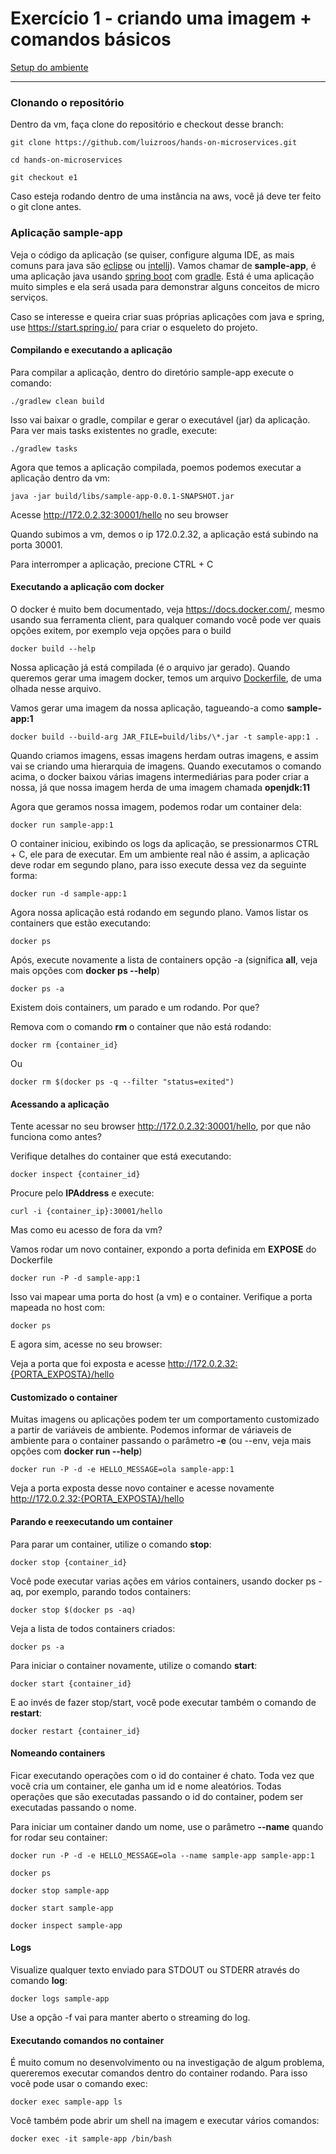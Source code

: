 # Exercício 1 - criando uma imagem + comandos básicos
[Setup do ambiente](https://github.com/luizroos/hands-on-microservices)

---

### Clonando o repositório

Dentro da vm, faça clone do repositório e checkout desse branch:

```console
git clone https://github.com/luizroos/hands-on-microservices.git

cd hands-on-microservices

git checkout e1
```

Caso esteja rodando dentro de uma instância na aws, você já deve ter feito o git clone antes.

### Aplicação sample-app

Veja o código da aplicação (se quiser, configure alguma IDE, as mais comuns para java são [eclipse](https://www.eclipse.org/) ou [intellj](https://www.jetbrains.com/pt-br/idea/)). 
Vamos chamar de **sample-app**, é uma aplicação java usando [spring boot](https://spring.io/projects/spring-boot) com [gradle](https://gradle.org/). Está é uma aplicação muito simples e ela será usada para demonstrar alguns conceitos de micro serviços. 

Caso se interesse e queira criar suas próprias aplicações com java e spring, use https://start.spring.io/ para criar o esqueleto do projeto.

#### Compilando e executando a aplicação

Para compilar a aplicação, dentro do diretório sample-app execute o comando:

```console
./gradlew clean build
```

Isso vai baixar o gradle, compilar e gerar o executável (jar) da aplicação. Para ver mais tasks existentes no gradle, execute:

```console
./gradlew tasks
```

Agora que temos a aplicação compilada, poemos podemos executar a aplicação dentro da vm:

```console
java -jar build/libs/sample-app-0.0.1-SNAPSHOT.jar
```

Acesse http://172.0.2.32:30001/hello no seu browser

Quando subimos a vm, demos o ip 172.0.2.32, a aplicação está subindo na porta 30001. 

Para interromper a aplicação, precione CTRL + C

#### Executando a aplicação com docker

O docker é muito bem documentado, veja https://docs.docker.com/, mesmo usando sua ferramenta client, para qualquer comando você pode ver quais opções exitem, por exemplo veja opções para o build

```console
docker build --help
```

Nossa aplicação já está compilada (é o arquivo jar gerado). Quando queremos gerar uma imagem docker, temos um arquivo [Dockerfile](sample-app/Dockerfile), de uma olhada nesse arquivo. 

Vamos gerar uma imagem da nossa aplicação, tagueando-a como **sample-app:1**

```console
docker build --build-arg JAR_FILE=build/libs/\*.jar -t sample-app:1 .
```

Quando criamos imagens, essas imagens herdam outras imagens, e assim vai se criando uma hierarquia de imagens. Quando executamos o comando acima, o docker baixou várias imagens intermediárias para poder criar a nossa, já que nossa imagem herda de uma imagem chamada **openjdk:11**

Agora que geramos nossa imagem, podemos rodar um container dela:

```console
docker run sample-app:1
```

O container iniciou, exibindo os logs da aplicação, se pressionarmos  CTRL + C, ele para de executar. Em um ambiente real não é assim, a aplicação deve rodar em segundo plano, para isso execute dessa vez da seguinte forma:

```console
docker run -d sample-app:1
```

Agora nossa aplicação está rodando em segundo plano. Vamos listar os containers que estão executando:

```console
docker ps
```

Após, execute novamente a lista de containers opção -a (significa **all**, veja mais opções com **docker ps --help**)

```console
docker ps -a
```

Existem dois containers, um parado e um rodando. Por que?

Remova com o comando **rm** o container que não está rodando:

```console
docker rm {container_id}
```

Ou

```console
docker rm $(docker ps -q --filter "status=exited")
```

#### Acessando a aplicação

Tente acessar no seu browser http://172.0.2.32:30001/hello, por que não funciona como antes?

Verifique detalhes do container que está executando:

```console
docker inspect {container_id}
```
Procure pelo **IPAddress** e execute:

```console
curl -i {container_ip}:30001/hello
```

Mas como eu acesso de fora da vm?

Vamos rodar um novo container, expondo a porta definida em **EXPOSE** do Dockerfile

```console
docker run -P -d sample-app:1
```

Isso vai mapear uma porta do host (a vm) e o container. Verifique a porta mapeada no host com:

```console
docker ps
```

E agora sim, acesse no seu browser:

Veja a porta que foi exposta e acesse http://172.0.2.32:{PORTA_EXPOSTA}/hello

#### Customizado o container

Muitas imagens ou aplicações podem ter um comportamento customizado a partir de variáveis de ambiente. Podemos informar de váriaveis de ambiente para o container passando o parâmetro **-e** (ou --env, veja mais opções com **docker run --help**)

```console
docker run -P -d -e HELLO_MESSAGE=ola sample-app:1
```

Veja a porta exposta desse novo container e acesse novamente http://172.0.2.32:{PORTA_EXPOSTA}/hello

#### Parando e reexecutando um container

Para parar um container, utilize o comando **stop**:

```console
docker stop {container_id}
```

Você pode executar varias ações em vários containers, usando docker ps -aq, por exemplo, parando todos containers:

```console
docker stop $(docker ps -aq)
```

Veja a lista de todos containers criados:

```console
docker ps -a
```

Para iniciar o container novamente, utilize o comando **start**:

```console
docker start {container_id}
```

E ao invés de fazer stop/start, você pode executar também o comando de **restart**:

```console
docker restart {container_id}
```

#### Nomeando containers

Ficar executando operações com o id do container é chato. Toda vez que você cria um container, ele ganha um id e nome aleatórios. Todas operações que são executadas passando o id do container, podem ser executadas passando o nome.

Para iniciar um container dando um nome, use o parâmetro  **--name** quando for rodar seu container:

```console
docker run -P -d -e HELLO_MESSAGE=ola --name sample-app sample-app:1

docker ps

docker stop sample-app

docker start sample-app

docker inspect sample-app
```

#### Logs

Visualize qualquer texto enviado para STDOUT ou STDERR através do comando **log**:

```console
docker logs sample-app
```

Use a opção -f vai para manter aberto o streaming do log.

#### Executando comandos no container

É muito comum no desenvolvimento ou na investigação de algum problema, quereremos executar comandos dentro do container rodando. Para isso você pode usar o comando exec:

```console
docker exec sample-app ls
```

Você também pode abrir um shell na imagem e executar vários comandos:

```console
docker exec -it sample-app /bin/bash
```
